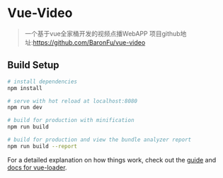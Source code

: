 # Vue-Video

> 一个基于vue全家桶开发的视频点播WebAPP
> 项目github地址:https://github.com/BaronFu/vue-video

## Build Setup

``` bash
# install dependencies
npm install

# serve with hot reload at localhost:8080
npm run dev

# build for production with minification
npm run build

# build for production and view the bundle analyzer report
npm run build --report
```

For a detailed explanation on how things work, check out the [guide](http://vuejs-templates.github.io/webpack/) and [docs for vue-loader](http://vuejs.github.io/vue-loader).
